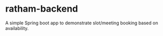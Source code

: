 # ratham-backend
A simple Spring boot app to demonstrate slot/meeting booking based on availability.

